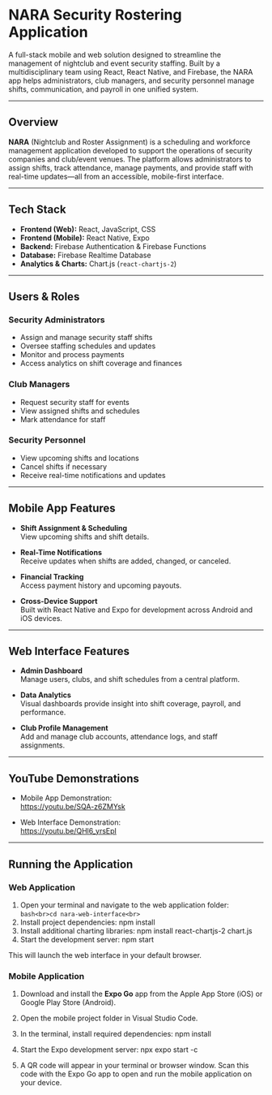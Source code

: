 # NARA Security Rostering Application

A full-stack mobile and web solution designed to streamline the management of nightclub and event security staffing. Built by a multidisciplinary team using React, React Native, and Firebase, the NARA app helps administrators, club managers, and security personnel manage shifts, communication, and payroll in one unified system.

---

## Overview

**NARA** (Nightclub and Roster Assignment) is a scheduling and workforce management application developed to support the operations of security companies and club/event venues. The platform allows administrators to assign shifts, track attendance, manage payments, and provide staff with real-time updates—all from an accessible, mobile-first interface.

---

## Tech Stack

- **Frontend (Web):** React, JavaScript, CSS  
- **Frontend (Mobile):** React Native, Expo  
- **Backend:** Firebase Authentication & Firebase Functions  
- **Database:** Firebase Realtime Database  
- **Analytics & Charts:** Chart.js (`react-chartjs-2`)

---

## Users & Roles

### Security Administrators
- Assign and manage security staff shifts  
- Oversee staffing schedules and updates  
- Monitor and process payments  
- Access analytics on shift coverage and finances  

### Club Managers
- Request security staff for events  
- View assigned shifts and schedules  
- Mark attendance for staff  

### Security Personnel
- View upcoming shifts and locations  
- Cancel shifts if necessary  
- Receive real-time notifications and updates  

---

## Mobile App Features

- **Shift Assignment & Scheduling**  
  View upcoming shifts and shift details.

- **Real-Time Notifications**  
  Receive updates when shifts are added, changed, or canceled.

- **Financial Tracking**  
  Access payment history and upcoming payouts.

- **Cross-Device Support**  
  Built with React Native and Expo for development across Android and iOS devices.

---

## Web Interface Features

- **Admin Dashboard**  
  Manage users, clubs, and shift schedules from a central platform.

- **Data Analytics**  
  Visual dashboards provide insight into shift coverage, payroll, and performance.

- **Club Profile Management**  
  Add and manage club accounts, attendance logs, and staff assignments.

---

## YouTube Demonstrations

- Mobile App Demonstration:  
  https://youtu.be/SQA-z6ZMYsk

- Web Interface Demonstration:  
  https://youtu.be/QHl6_yrsEpI

---

## Running the Application

### Web Application

1. Open your terminal and navigate to the web application folder:
   	```bash<br>cd nara-web-interface<br>```
2. Install project dependencies:
	npm install
3. Install additional charting libraries:
   	npm install react-chartjs-2 chart.js
4. Start the development server:
   	npm start

This will launch the web interface in your default browser.

### Mobile Application
1. Download and install the **Expo Go** app from the Apple App Store (iOS) or Google Play Store (Android).

2. Open the mobile project folder in Visual Studio Code.

3. In the terminal, install required dependencies:
   	npm install

4. Start the Expo development server:
	npx expo start -c


5. A QR code will appear in your terminal or browser window. Scan this code with the Expo Go app to open and run the mobile application on your device.


   

